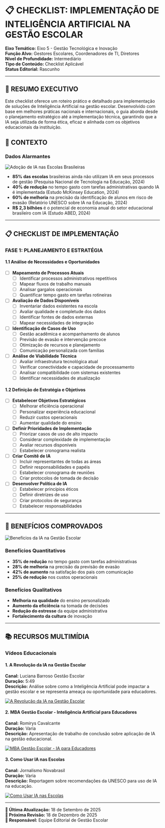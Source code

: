 # 📋 **CHECKLIST: IMPLEMENTAÇÃO DE INTELIGÊNCIA ARTIFICIAL NA GESTÃO ESCOLAR**

**Eixo Temático:** Eixo 5 - Gestão Tecnológica e Inovação  
**Função Alvo:** Gestores Escolares, Coordenadores de TI, Diretores  
**Nível de Profundidade:** Intermediário  
**Tipo de Conteúdo:** Checklist Aplicável  
**Status Editorial:** Rascunho  

---

## 📝 **RESUMO EXECUTIVO**

Este checklist oferece um roteiro prático e detalhado para implementação de soluções de Inteligência Artificial na gestão escolar. Desenvolvido com base em melhores práticas nacionais e internacionais, o guia aborda desde o planejamento estratégico até a implementação técnica, garantindo que a IA seja utilizada de forma ética, eficaz e alinhada com os objetivos educacionais da instituição.

## 🎯 **CONTEXTO**

### Dados Alarmantes

![Adoção de IA nas Escolas Brasileiras](https://mdn.alipayobjects.com/one_clip/afts/img/QUo-T4thkt0AAAAAR3AAAAgAoEACAQFr/original)

- **85% das escolas** brasileiras ainda não utilizam IA em seus processos de gestão (Pesquisa Nacional de Tecnologia na Educação, 2024)
- **40% de redução** no tempo gasto com tarefas administrativas quando IA é implementada (Estudo McKinsey Education, 2024)
- **60% de melhoria** na precisão da identificação de alunos em risco de evasão (Relatório UNESCO sobre IA na Educação, 2024)
- **R$ 2,3 bilhões** é o potencial de economia anual do setor educacional brasileiro com IA (Estudo ABED, 2024)

---

## 📋 **CHECKLIST DE IMPLEMENTAÇÃO**

### **FASE 1: PLANEJAMENTO E ESTRATÉGIA**

#### **1.1 Análise de Necessidades e Oportunidades**
- [ ] **Mapeamento de Processos Atuais**
  - [ ] Identificar processos administrativos repetitivos
  - [ ] Mapear fluxos de trabalho manuais
  - [ ] Analisar gargalos operacionais
  - [ ] Quantificar tempo gasto em tarefas rotineiras

- [ ] **Avaliação de Dados Disponíveis**
  - [ ] Inventariar dados existentes na escola
  - [ ] Avaliar qualidade e completude dos dados
  - [ ] Identificar fontes de dados externas
  - [ ] Mapear necessidades de integração

- [ ] **Identificação de Casos de Uso**
  - [ ] Gestão acadêmica e acompanhamento de alunos
  - [ ] Previsão de evasão e intervenção precoce
  - [ ] Otimização de recursos e planejamento
  - [ ] Comunicação personalizada com famílias

- [ ] **Análise de Viabilidade Técnica**
  - [ ] Avaliar infraestrutura tecnológica atual
  - [ ] Verificar conectividade e capacidade de processamento
  - [ ] Analisar compatibilidade com sistemas existentes
  - [ ] Identificar necessidades de atualização

#### **1.2 Definição de Estratégia e Objetivos**
- [ ] **Estabelecer Objetivos Estratégicos**
  - [ ] Melhorar eficiência operacional
  - [ ] Personalizar experiência educacional
  - [ ] Reduzir custos operacionais
  - [ ] Aumentar qualidade do ensino

- [ ] **Definir Prioridades de Implementação**
  - [ ] Priorizar casos de uso de alto impacto
  - [ ] Considerar complexidade de implementação
  - [ ] Avaliar recursos disponíveis
  - [ ] Estabelecer cronograma realista

- [ ] **Criar Comitê de IA**
  - [ ] Incluir representantes de todas as áreas
  - [ ] Definir responsabilidades e papéis
  - [ ] Estabelecer cronograma de reuniões
  - [ ] Criar protocolos de tomada de decisão

- [ ] **Desenvolver Política de IA**
  - [ ] Estabelecer princípios éticos
  - [ ] Definir diretrizes de uso
  - [ ] Criar protocolos de segurança
  - [ ] Estabelecer responsabilidades

---

## 🎯 **BENEFÍCIOS COMPROVADOS**

![Benefícios da IA na Gestão Escolar](https://mdn.alipayobjects.com/one_clip/afts/img/AyA5QbKBwBMAAAAASdAAAAgAoEACAQFr/original)

### **Benefícios Quantitativos**
- **35% de redução** no tempo gasto com tarefas administrativas
- **28% de melhoria** na precisão da previsão de evasão
- **42% de aumento** na satisfação dos pais com comunicação
- **25% de redução** nos custos operacionais

### **Benefícios Qualitativos**
- **Melhoria na qualidade** do ensino personalizado
- **Aumento da eficiência** na tomada de decisões
- **Redução do estresse** da equipe administrativa
- **Fortalecimento da cultura** de inovação

---

## 📚 **RECURSOS MULTIMÍDIA**

### **Vídeos Educacionais**

#### **1. A Revolução da IA na Gestão Escolar**
**Canal:** Luciana Barroso Gestão Escolar  
**Duração:** 5:49  
**Descrição:** Análise sobre como a Inteligência Artificial pode impactar a gestão escolar e se representa ameaça ou oportunidade para educadores.

[![A Revolução da IA na Gestão Escolar](https://img.youtube.com/vi/s0wSHtB6vmA/0.jpg)](https://www.youtube.com/watch?v=s0wSHtB6vmA)

#### **2. MBA Gestão Escolar - Inteligência Artificial para Educadores**
**Canal:** Romirys Cavalcante  
**Duração:** Varia  
**Descrição:** Apresentação de trabalho de conclusão sobre aplicação de IA na gestão educacional.

[![MBA Gestão Escolar - IA para Educadores](https://img.youtube.com/vi/oOT3saaCXZQ/0.jpg)](https://www.youtube.com/watch?v=oOT3saaCXZQ)

#### **3. Como Usar IA nas Escolas**
**Canal:** Jornalismo Novabrasil  
**Duração:** Varia  
**Descrição:** Reportagem sobre recomendações da UNESCO para uso de IA na educação.

[![Como Usar IA nas Escolas](https://img.youtube.com/vi/bwflEzaeJys/0.jpg)](https://www.youtube.com/watch?v=bwflEzaeJys)

---

**📅 Última Atualização:** 18 de Setembro de 2025  
**🔄 Próxima Revisão:** 18 de Dezembro de 2025  
**👥 Responsável:** Equipe Editorial de Gestão Escolar